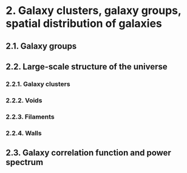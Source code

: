 # 2. Galaxy clusters, galaxy groups, spatial distribution of galaxies

## 2.1. Galaxy groups

## 2.2. Large-scale structure of the universe

### 2.2.1. Galaxy clusters

### 2.2.2. Voids

### 2.2.3. Filaments
### 2.2.4. Walls

## 2.3. Galaxy correlation function and power spectrum